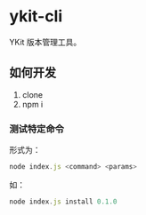 # ykit-cli

YKit 版本管理工具。

## 如何开发

1. clone
2. npm i

### 测试特定命令

形式为：

```JavaScript
node index.js <command> <params>
```

如：

```JavaScript
node index.js install 0.1.0
```
